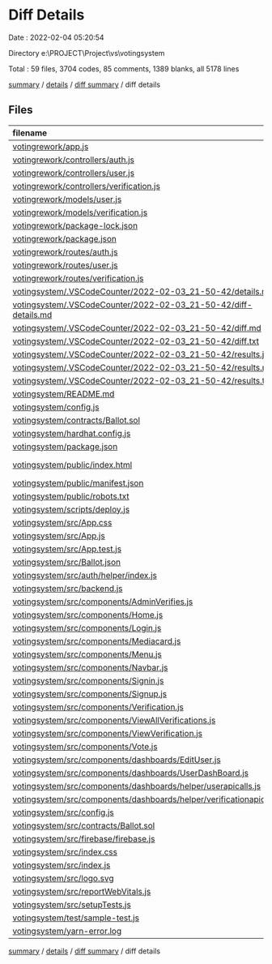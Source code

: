 # Diff Details

Date : 2022-02-04 05:20:54

Directory e:\PROJECT\Project\vs\votingsystem

Total : 59 files,  3704 codes, 85 comments, 1389 blanks, all 5178 lines

[summary](results.md) / [details](details.md) / [diff summary](diff.md) / diff details

## Files
| filename | language | code | comment | blank | total |
| :--- | :--- | ---: | ---: | ---: | ---: |
| [votingrework/app.js](/votingrework/app.js) | JavaScript | -33 | -6 | -7 | -46 |
| [votingrework/controllers/auth.js](/votingrework/controllers/auth.js) | JavaScript | -77 | -5 | -14 | -96 |
| [votingrework/controllers/user.js](/votingrework/controllers/user.js) | JavaScript | -34 | 0 | -4 | -38 |
| [votingrework/controllers/verification.js](/votingrework/controllers/verification.js) | JavaScript | -39 | 0 | -4 | -43 |
| [votingrework/models/user.js](/votingrework/models/user.js) | JavaScript | -65 | 0 | -6 | -71 |
| [votingrework/models/verification.js](/votingrework/models/verification.js) | JavaScript | -33 | 0 | -1 | -34 |
| [votingrework/package-lock.json](/votingrework/package-lock.json) | JSON | -6,365 | 0 | -1 | -6,366 |
| [votingrework/package.json](/votingrework/package.json) | JSON | -32 | 0 | -1 | -33 |
| [votingrework/routes/auth.js](/votingrework/routes/auth.js) | JavaScript | -23 | 0 | -5 | -28 |
| [votingrework/routes/user.js](/votingrework/routes/user.js) | JavaScript | -13 | 0 | -7 | -20 |
| [votingrework/routes/verification.js](/votingrework/routes/verification.js) | JavaScript | -33 | 0 | -6 | -39 |
| [votingsystem/.VSCodeCounter/2022-02-03_21-50-42/details.md](/votingsystem/.VSCodeCounter/2022-02-03_21-50-42/details.md) | Markdown | 20 | 0 | 6 | 26 |
| [votingsystem/.VSCodeCounter/2022-02-03_21-50-42/diff-details.md](/votingsystem/.VSCodeCounter/2022-02-03_21-50-42/diff-details.md) | Markdown | 9 | 0 | 6 | 15 |
| [votingsystem/.VSCodeCounter/2022-02-03_21-50-42/diff.md](/votingsystem/.VSCodeCounter/2022-02-03_21-50-42/diff.md) | Markdown | 12 | 0 | 7 | 19 |
| [votingsystem/.VSCodeCounter/2022-02-03_21-50-42/diff.txt](/votingsystem/.VSCodeCounter/2022-02-03_21-50-42/diff.txt) | Django txt | 19 | 0 | 3 | 22 |
| [votingsystem/.VSCodeCounter/2022-02-03_21-50-42/results.json](/votingsystem/.VSCodeCounter/2022-02-03_21-50-42/results.json) | JSON | 1 | 0 | 0 | 1 |
| [votingsystem/.VSCodeCounter/2022-02-03_21-50-42/results.md](/votingsystem/.VSCodeCounter/2022-02-03_21-50-42/results.md) | Markdown | 18 | 0 | 7 | 25 |
| [votingsystem/.VSCodeCounter/2022-02-03_21-50-42/results.txt](/votingsystem/.VSCodeCounter/2022-02-03_21-50-42/results.txt) | Django txt | 36 | 0 | 3 | 39 |
| [votingsystem/README.md](/votingsystem/README.md) | Markdown | 12 | 0 | 4 | 16 |
| [votingsystem/config.js](/votingsystem/config.js) | JavaScript | 1 | 0 | 3 | 4 |
| [votingsystem/contracts/Ballot.sol](/votingsystem/contracts/Ballot.sol) | Solidity | 84 | 36 | 18 | 138 |
| [votingsystem/hardhat.config.js](/votingsystem/hardhat.config.js) | JavaScript | 10 | 7 | 5 | 22 |
| [votingsystem/package.json](/votingsystem/package.json) | JSON | 60 | 0 | 1 | 61 |
| [votingsystem/public/index.html](/votingsystem/public/index.html) | Django HTML | 46 | 0 | 4 | 50 |
| [votingsystem/public/manifest.json](/votingsystem/public/manifest.json) | JSON | 25 | 0 | 1 | 26 |
| [votingsystem/public/robots.txt](/votingsystem/public/robots.txt) | Django txt | 3 | 0 | 1 | 4 |
| [votingsystem/scripts/deploy.js](/votingsystem/scripts/deploy.js) | JavaScript | 19 | 0 | 6 | 25 |
| [votingsystem/src/App.css](/votingsystem/src/App.css) | CSS | 33 | 0 | 6 | 39 |
| [votingsystem/src/App.js](/votingsystem/src/App.js) | JavaScript | 12 | 0 | 4 | 16 |
| [votingsystem/src/App.test.js](/votingsystem/src/App.test.js) | JavaScript | 7 | 0 | 2 | 9 |
| [votingsystem/src/Ballot.json](/votingsystem/src/Ballot.json) | JSON | 187 | 0 | 1 | 188 |
| [votingsystem/src/auth/helper/index.js](/votingsystem/src/auth/helper/index.js) | JavaScript | 58 | 0 | 7 | 65 |
| [votingsystem/src/backend.js](/votingsystem/src/backend.js) | JavaScript | 1 | 0 | 1 | 2 |
| [votingsystem/src/components/AdminVerifies.js](/votingsystem/src/components/AdminVerifies.js) | JavaScript | 51 | 0 | 2 | 53 |
| [votingsystem/src/components/Home.js](/votingsystem/src/components/Home.js) | JavaScript | 10 | 0 | 2 | 12 |
| [votingsystem/src/components/Login.js](/votingsystem/src/components/Login.js) | JavaScript | 85 | 3 | 6 | 94 |
| [votingsystem/src/components/Mediacard.js](/votingsystem/src/components/Mediacard.js) | JavaScript | 25 | 0 | 3 | 28 |
| [votingsystem/src/components/Menu.js](/votingsystem/src/components/Menu.js) | JavaScript | 83 | 0 | 5 | 88 |
| [votingsystem/src/components/Navbar.js](/votingsystem/src/components/Navbar.js) | JavaScript | 44 | 0 | 4 | 48 |
| [votingsystem/src/components/Signin.js](/votingsystem/src/components/Signin.js) | JavaScript | 159 | 0 | 7 | 166 |
| [votingsystem/src/components/Signup.js](/votingsystem/src/components/Signup.js) | JavaScript | 171 | 0 | 7 | 178 |
| [votingsystem/src/components/Verification.js](/votingsystem/src/components/Verification.js) | JavaScript | 193 | 0 | 8 | 201 |
| [votingsystem/src/components/ViewAllVerifications.js](/votingsystem/src/components/ViewAllVerifications.js) | JavaScript | 63 | 0 | 3 | 66 |
| [votingsystem/src/components/ViewVerification.js](/votingsystem/src/components/ViewVerification.js) | JavaScript | 128 | 0 | 12 | 140 |
| [votingsystem/src/components/Vote.js](/votingsystem/src/components/Vote.js) | JavaScript | 35 | 0 | 6 | 41 |
| [votingsystem/src/components/dashboards/EditUser.js](/votingsystem/src/components/dashboards/EditUser.js) | JavaScript | 201 | 0 | 10 | 211 |
| [votingsystem/src/components/dashboards/UserDashBoard.js](/votingsystem/src/components/dashboards/UserDashBoard.js) | JavaScript | 101 | 0 | 9 | 110 |
| [votingsystem/src/components/dashboards/helper/userapicalls.js](/votingsystem/src/components/dashboards/helper/userapicalls.js) | JavaScript | 28 | 0 | 2 | 30 |
| [votingsystem/src/components/dashboards/helper/verificationapicalls.js](/votingsystem/src/components/dashboards/helper/verificationapicalls.js) | JavaScript | 80 | 1 | 6 | 87 |
| [votingsystem/src/config.js](/votingsystem/src/config.js) | JavaScript | 1 | 0 | 3 | 4 |
| [votingsystem/src/contracts/Ballot.sol](/votingsystem/src/contracts/Ballot.sol) | Solidity | 73 | 38 | 18 | 129 |
| [votingsystem/src/firebase/firebase.js](/votingsystem/src/firebase/firebase.js) | JavaScript | 16 | 6 | 5 | 27 |
| [votingsystem/src/index.css](/votingsystem/src/index.css) | CSS | 12 | 0 | 2 | 14 |
| [votingsystem/src/index.js](/votingsystem/src/index.js) | JavaScript | 40 | 0 | 2 | 42 |
| [votingsystem/src/logo.svg](/votingsystem/src/logo.svg) | XML | 1 | 0 | 0 | 1 |
| [votingsystem/src/reportWebVitals.js](/votingsystem/src/reportWebVitals.js) | JavaScript | 12 | 0 | 2 | 14 |
| [votingsystem/src/setupTests.js](/votingsystem/src/setupTests.js) | JavaScript | 1 | 4 | 1 | 6 |
| [votingsystem/test/sample-test.js](/votingsystem/test/sample-test.js) | JavaScript | 13 | 1 | 6 | 20 |
| [votingsystem/yarn-error.log](/votingsystem/yarn-error.log) | Log | 8,152 | 0 | 1,218 | 9,370 |

[summary](results.md) / [details](details.md) / [diff summary](diff.md) / diff details